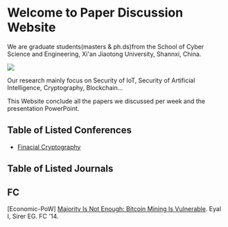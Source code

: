# Welcome to Paper Discussion Website

We are graduate students(masters & ph.ds)from the School of Cyber Science and Engineering, Xi'an Jiaotong University, Shannxi, China.

![](E:\Study\Paper-Discussion.io\photo\u=1142259177,1217762836&fm=26&gp=0.jpg)



Our research mainly focus on Security of IoT, Security of Artificial Intelligence, Cryptography, Blockchain...



This Website conclude all the papers we discussed per week and the presentation PowerPoint.

## Table of Listed Conferences

- [Finacial Cryptography](#fc)









## Table of Listed Journals





## FC

[Economic-PoW] [Majority Is Not Enough: Bitcoin Mining Is Vulnerable](https://arxiv.org/pdf/1311.0243). Eyal I, Sirer EG. FC '14.

[pdf]: E:\Study\Paper-Discussion.io\PowerPoint\MajorityisnotEnough.pdf

